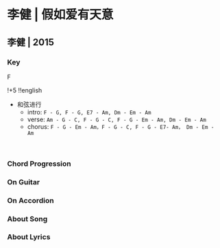 # 李健 | 假如爱有天意
## 李健 | 2015

### Key
F
&nbsp;

!+5
!!english

- 和弦进行
    - intro: `F - G, F - G, E7 - Am, Dm - Em - Am`
    - verse: `Am - G - C, F - G - C, F - G - Em - Am, Dm - Em - Am`
    - chorus: `F - G - Em - Am，F - G - C, F - G - E7- Am， Dm - Em - Am`






&nbsp;&nbsp;

### Chord Progression


### On Guitar


### On Accordion


### About Song

### About Lyrics


